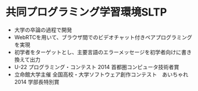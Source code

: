 # 共同プログラミング学習環境SLTP

* 大学の卒論の過程で開発
* WebRTCを用いて、ブラウザ間でのビデオチャット付きペアプログラミングを実現
* 初学者をターゲットとし、主要言語のエラーメッセージを初学者向けに書き換えて出力
* U-22 プログラミング・コンテスト 2014 首都圏コンピュータ技術者賞
* 立命館大学主催 全国高校・大学ソフトウェア創作コンテスト　あいちゃれ 2014 学部長特別賞
